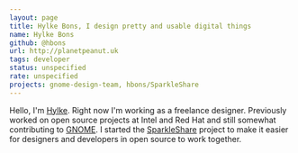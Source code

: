 ```yaml
---
layout: page
title: Hylke Bons, I design pretty and usable digital things
name: Hylke Bons
github: @hbons
url: http://planetpeanut.uk
tags: developer
status: unspecified
rate: unspecified
projects: gnome-design-team, hbons/SparkleShare
---
```


Hello, I'm [Hylke](https://www.twitter.com/hbons). Right now I'm working as a freelance designer. Previously worked on open source projects at Intel and Red Hat and still somewhat contributing to [GNOME](http://www.gnome.org). I started the [SparkleShare](http://www.sparkleshare.org) project to make it easier for designers and developers in open source to work together.